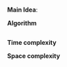 # [](https://leetcode.com/problems/)

**Main Idea**: 

**Algorithm**  


```python

```

**Time complexity**  


**Space complexity**  

